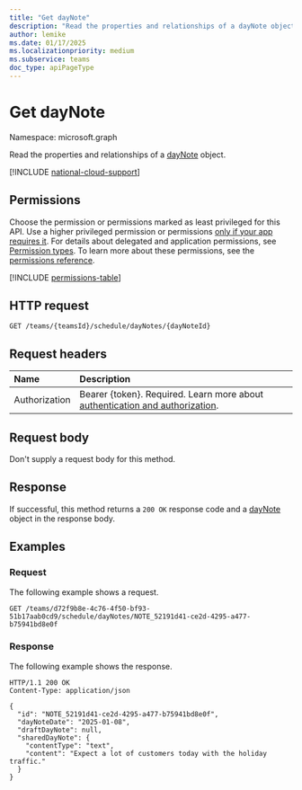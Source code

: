 ```yaml
---
title: "Get dayNote"
description: "Read the properties and relationships of a dayNote object."
author: lemike
ms.date: 01/17/2025
ms.localizationpriority: medium
ms.subservice: teams
doc_type: apiPageType
---
```


# Get dayNote

Namespace: microsoft.graph

Read the properties and relationships of a [dayNote](../resources/daynote.md) object.

[!INCLUDE [national-cloud-support](../../includes/global-only.md)]

## Permissions

Choose the permission or permissions marked as least privileged for this API. Use a higher privileged permission or permissions [only if your app requires it](/graph/permissions-overview#best-practices-for-using-microsoft-graph-permissions). For details about delegated and application permissions, see [Permission types](/graph/permissions-overview#permission-types). To learn more about these permissions, see the [permissions reference](/graph/permissions-reference).

<!-- { "blockType": "permissions", "name": "daynote_get" } -->
[!INCLUDE [permissions-table](../includes/permissions/daynote-get-permissions.md)]

## HTTP request

<!-- {
  "blockType": "ignored"
}
-->
``` http
GET /teams/{teamsId}/schedule/dayNotes/{dayNoteId}
```

## Request headers

|Name|Description|
|:---|:---|
|Authorization|Bearer {token}. Required. Learn more about [authentication and authorization](/graph/auth/auth-concepts).|

## Request body

Don't supply a request body for this method.

## Response

If successful, this method returns a `200 OK` response code and a [dayNote](../resources/daynote.md) object in the response body.

## Examples

### Request
The following example shows a request.

``` http
GET /teams/d72f9b8e-4c76-4f50-bf93-51b17aab0cd9/schedule/dayNotes/NOTE_52191d41-ce2d-4295-a477-b75941bd8e0f
```


### Response
The following example shows the response.

``` http
HTTP/1.1 200 OK
Content-Type: application/json

{
  "id": "NOTE_52191d41-ce2d-4295-a477-b75941bd8e0f",
  "dayNoteDate": "2025-01-08",
  "draftDayNote": null,
  "sharedDayNote": {
    "contentType": "text",
    "content": "Expect a lot of customers today with the holiday traffic."
  }
}
```

